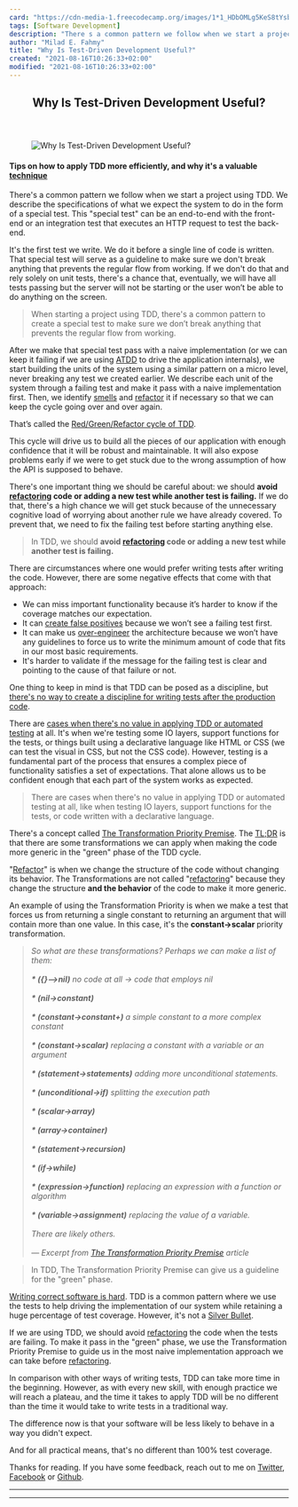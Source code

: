 ```yaml
---
card: "https://cdn-media-1.freecodecamp.org/images/1*1_HDbOMLg5KeS8tYsbpJYg.jpeg"
tags: [Software Development]
description: "There s a common pattern we follow when we start a project us"
author: "Milad E. Fahmy"
title: "Why Is Test-Driven Development Useful?"
created: "2021-08-16T10:26:33+02:00"
modified: "2021-08-16T10:26:33+02:00"
---
```

<div class="site-wrapper">
<main id="site-main" class="site-main outer">
<div class="inner">
<article class="post-full post tag-software-development tag-programming tag-web-development tag-tdd tag-tech ">
<header class="post-full-header">
<h1 class="post-full-title">Why Is Test-Driven Development Useful?</h1>
</header>
<figure class="post-full-image">
<picture>
<source media="(max-width: 700px)" sizes="1px" srcset="data:image/gif;base64,R0lGODlhAQABAIAAAAAAAP///yH5BAEAAAAALAAAAAABAAEAAAIBRAA7 1w">
<source media="(min-width: 701px)" sizes="(max-width: 800px) 400px,
(max-width: 1170px) 700px,
1400px" srcset="https://cdn-media-1.freecodecamp.org/images/1*1_HDbOMLg5KeS8tYsbpJYg.jpeg 300w,
https://cdn-media-1.freecodecamp.org/images/1*1_HDbOMLg5KeS8tYsbpJYg.jpeg 600w,
https://cdn-media-1.freecodecamp.org/images/1*1_HDbOMLg5KeS8tYsbpJYg.jpeg 1000w,
https://cdn-media-1.freecodecamp.org/images/1*1_HDbOMLg5KeS8tYsbpJYg.jpeg 2000w">
<img onerror="this.style.display='none'" src="https://cdn-media-1.freecodecamp.org/images/1*1_HDbOMLg5KeS8tYsbpJYg.jpeg" alt="Why Is Test-Driven Development Useful?">
</picture>
</figure>
<section class="post-full-content">
<div class="post-content">
<h4 id="tips-on-how-to-apply-tdd-more-efficiently-and-why-it-s-a-valuable-technique">Tips on how to apply TDD more efficiently, and why it's a valuable <a href="https://medium.com/@fagnerbrack/the-trick-to-write-better-software-lies-on-the-technique-944015f84ce4" rel="noopener">technique</a></h4><p>There's a common pattern we follow when we start a project using TDD. We describe the specifications of what we expect the system to do in the form of a special test. This "special test" can be an end-to-end with the front-end or an integration test that executes an HTTP request to test the back-end.</p><p>It's the first test we write. We do it before a single line of code is written. That special test will serve as a guideline to make sure we don't break anything that prevents the regular flow from working. If we don't do that and rely solely on unit tests, there's a chance that, eventually, we will have all tests passing but the server will not be starting or the user won’t be able to do anything on the screen.</p><blockquote>When starting a project using TDD, there's a common pattern to create a special test to make sure we don’t break anything that prevents the regular flow from working.</blockquote><p>After we make that special test pass with a naive implementation (or we can keep it failing if we are using <a href="https://www.agilealliance.org/glossary/atdd/" rel="noopener">ATDD</a> to drive the application internals), we start building the units of the system using a similar pattern on a micro level, never breaking any test we created earlier. We describe each unit of the system through a failing test and make it pass with a naive implementation first. Then, we identify <a href="https://medium.com/@fagnerbrack/code-smell-92ebb99a62d0" rel="noopener">smells</a> and <a href="https://medium.com/@fagnerbrack/how-to-refactor-a-public-interface-317ed18d38a3" rel="noopener">refactor</a> it if necessary so that we can keep the cycle going over and over again.</p><p>That’s called the <a href="http://blog.cleancoder.com/uncle-bob/2014/12/17/TheCyclesOfTDD.html" rel="noopener">Red/Green/Refactor cycle of TDD</a>.</p><p>This cycle will drive us to build all the pieces of our application with enough confidence that it will be robust and maintainable. It will also expose problems early if we were to get stuck due to the wrong assumption of how the API is supposed to behave.</p><p>There's one important thing we should be careful about: we should <strong>avoid <a href="https://medium.com/@fagnerbrack/how-to-refactor-a-public-interface-317ed18d38a3" rel="noopener">refactoring</a> code or adding a new test while another test is failing.</strong> If we do that, there's a high chance we will get stuck because of the unnecessary cognitive load of worrying about another rule we have already covered. To prevent that, we need to fix the failing test before starting anything else.</p><blockquote>In TDD, we should <strong>avoid <a href="https://medium.com/@fagnerbrack/how-to-refactor-a-public-interface-317ed18d38a3" rel="noopener">refactoring</a> code or adding a new test while another test is failing.</strong></blockquote><p>There are circumstances where one would prefer writing tests after writing the code. However, there are some negative effects that come with that approach:</p><ul><li>We can miss important functionality because it’s harder to know if the coverage matches our expectation.</li><li>It can <a href="https://medium.com/@fagnerbrack/mocking-can-lean-to-nondeterministic-tests-4ba8aef977a0" rel="noopener">create false positives</a> because we won’t see a failing test first.</li><li>It can make us <a href="https://hackernoon.com/how-to-accept-over-engineering-for-what-it-really-is-6fca9a919263" rel="noopener">over-engineer</a> the architecture because we won’t have any guidelines to force us to write the minimum amount of code that fits in our most basic requirements.</li><li>It's harder to validate if the message for the failing test is clear and pointing to the cause of that failure or not.</li></ul><p>One thing to keep in mind is that TDD can be posed as a discipline, but <a href="http://blog.cleancoder.com/uncle-bob/2017/03/07/SymmetryBreaking.html" rel="noopener">there's no way to create a discipline for writing tests after the production code</a>.</p><p>There are <a href="https://8thlight.com/blog/uncle-bob/2014/04/30/When-tdd-does-not-work.html" rel="noopener">cases when there's no value in applying TDD or automated testing</a> at all. It's when we're testing some IO layers, support functions for the tests, or things built using a declarative language like HTML or CSS (we can test the visual in CSS, but not the CSS code). However, testing is a fundamental part of the process that ensures a complex piece of functionality satisfies a set of expectations. That alone allows us to be confident enough that each part of the system works as expected.</p><blockquote>There are cases when there's no value in applying TDD or automated testing at all, like when testing IO layers, support functions for the tests, or code written with a declarative language.</blockquote><p>There's a concept called <a href="https://8thlight.com/blog/uncle-bob/2013/05/27/TheTransformationPriorityPremise.html" rel="noopener">The Transformation Priority Premise</a>. The <a href="https://en.wikipedia.org/wiki/TL;DR" rel="noopener">TL;DR</a> is that there are some transformations we can apply when making the code more generic in the "green" phase of the TDD cycle.</p><p>"<a href="https://medium.com/@fagnerbrack/how-to-refactor-a-public-interface-317ed18d38a3">Refactor</a>" is when we change the structure of the code without changing its behavior. The Transformations are not called "<a href="https://medium.com/@fagnerbrack/how-to-refactor-a-public-interface-317ed18d38a3">refactoring</a>" because they change the structure <strong><strong>and the behavior</strong></strong> of the code to make it more generic.</p><p>An example of using the Transformation Priority is when we make a test that forces us from returning a single constant to returning an argument that will contain more than one value. In this case, it's the <strong><strong>constant-&gt;scalar </strong></strong>priority transformation.</p><blockquote><em>So what are these transformations? Perhaps we can make a list of them:</em><br><br><em><strong><strong>* ({}–&gt;nil)</strong></strong> no code at all -&gt; code that employs nil</em><br><br><em><strong><strong>* (nil-&gt;constant)</strong></strong></em><br><br><em><strong><strong>* (constant-&gt;constant+)</strong></strong> a simple constant to a more complex constant</em><br><br><em><strong><strong>* (constant-&gt;scalar)</strong></strong> replacing a constant with a variable or an argument</em><br><br><em><strong><strong>* (statement-&gt;statements)</strong></strong> adding more unconditional statements.</em><br><br><em><strong><strong>* (unconditional-&gt;if)</strong></strong> splitting the execution path</em><br><br><em><strong><strong>* (scalar-&gt;array)</strong></strong></em><br><br><em><strong><strong>* (array-&gt;container)</strong></strong></em><br><br><em><strong><strong>* (statement-&gt;recursion)</strong></strong></em><br><br><em><strong><strong>* (if-&gt;while)</strong></strong></em><br><br><em><strong><strong>* (expression-&gt;function)</strong></strong> replacing an expression with a function or algorithm</em><br><br><em><strong><strong>* (variable-&gt;assignment)</strong></strong> replacing the value of a variable.</em><br><br><em>There are likely others.</em><br><br><em>— Excerpt from <a href="https://8thlight.com/blog/uncle-bob/2013/05/27/TheTransformationPriorityPremise.html">The Transformation Priority Premise</a> article</em></blockquote><blockquote>In TDD, The Transformation Priority Premise can give us a guideline for the "green" phase.</blockquote><p><a href="https://medium.com/@fagnerbrack/the-trick-to-write-better-software-lies-on-the-technique-944015f84ce4" rel="noopener">Writing correct software is hard</a>. TDD is a common pattern where we use the tests to help driving the implementation of our system while retaining a huge percentage of test coverage. However, it's not a <a href="https://medium.com/@fagnerbrack/how-to-reject-the-belief-on-the-silver-bullet-1d86b686acbb" rel="noopener">Silver Bullet</a>.</p><p>If we are using TDD, we should avoid <a href="https://medium.com/@fagnerbrack/how-to-refactor-a-public-interface-317ed18d38a3" rel="noopener">refactoring</a> the code when the tests are failing. To make it pass in the "green" phase, we use the Transformation Priority Premise to guide us in the most naive implementation approach we can take before <a href="https://medium.com/@fagnerbrack/how-to-refactor-a-public-interface-317ed18d38a3" rel="noopener">refactoring</a>.</p><p>In comparison with other ways of writing tests, TDD can take more time in the beginning. However, as with every new skill, with enough practice we will reach a plateau, and the time it takes to apply TDD will be no different than the time it would take to write tests in a traditional way.</p><p>The difference now is that your software will be less likely to behave in a way you didn't expect.</p><p>And for all practical means, that's no different than 100% test coverage.</p><p>Thanks for reading. If you have some feedback, reach out to me on <a href="https://twitter.com/FagnerBrack" rel="noopener">Twitter</a>, <a href="https://www.facebook.com/fagner.brack" rel="noopener">Facebook</a> or <a href="http://github.com/FagnerMartinsBrack" rel="noopener">Github</a>.</p>
</div>
<hr>
<hr>
</section>
</article>
</div>
</main>
</div>
<!-- Google Tag Manager (noscript) -->
<!-- End Google Tag Manager (noscript) -->
